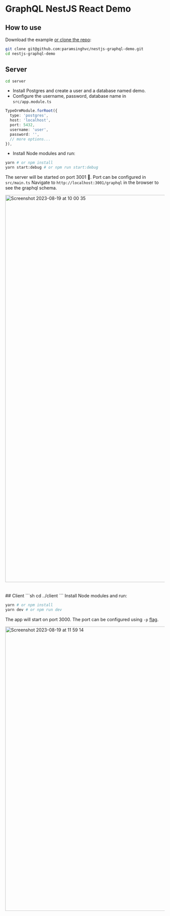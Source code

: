 # GraphQL NestJS React Demo

## How to use

Download the example [or clone the repo](https://github.com/paramsinghvc/nestjs-graphql-demo):

<!-- #default-branch-switch -->

```sh
git clone git@github.com:paramsinghvc/nestjs-graphql-demo.git
cd nestjs-graphql-demo
```

## Server

```sh
cd server
```
- Install Postgres and create a user and a database named demo.
- Configure the username, password, database name in `src/app.module.ts`
```ts
TypeOrmModule.forRoot({
  type: 'postgres',
  host: 'localhost',
  port: 5432,
  username: 'user',
  password: '',
  // more options...
}),
```
- Install Node modules and run:

```sh
yarn # or npm install
yarn start:debug # or npm run start:debug
```
The server will be started on port 3001 🚀. Port can be configured in `src/main.ts`
Navigate to `http://localhost:3001/graphql` in the browser to see the graphql schema.

<img width="1223" alt="Screenshot 2023-08-19 at 10 00 35" src="https://github.com/paramsinghvc/nestjs-graphql-demo/assets/4329912/0052725b-0a86-41f4-8ff1-022d791b09b2">


<br />
<br />
<br />
## Client
```sh
cd ../client
```
Install Node modules and run:

```sh
yarn # or npm install
yarn dev # or npm run dev
```

The app will start on port 3000. The port can be configured using `-p` [flag](https://medium.com/frontendweb/how-to-change-port-in-nextjs-1b99930bb81f).

<img width="898" alt="Screenshot 2023-08-19 at 11 59 14" src="https://github.com/paramsinghvc/nestjs-graphql-demo/assets/4329912/bc55eb06-5e9b-4d37-9c74-26f123515af1">


